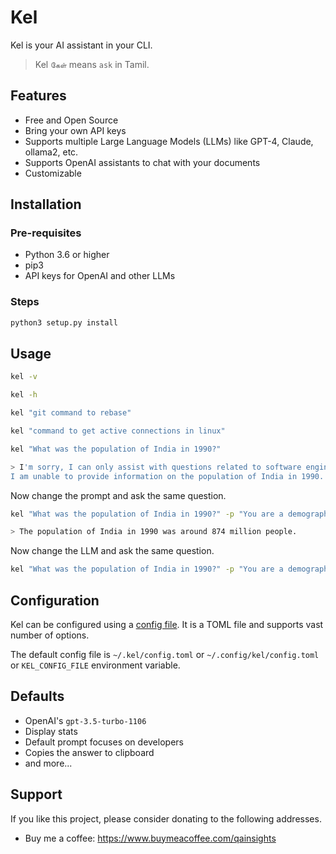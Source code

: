 # Kel

Kel is your AI assistant in your CLI. 

> Kel `கேள்` means `ask` in Tamil.

## Features

- Free and Open Source
- Bring your own API keys
- Supports multiple Large Language Models (LLMs) like GPT-4, Claude, ollama2, etc.
- Supports OpenAI assistants to chat with your documents
- Customizable

## Installation

### Pre-requisites
- Python 3.6 or higher
- pip3
- API keys for OpenAI and other LLMs

### Steps

```bash
python3 setup.py install
```

## Usage

```bash
kel -v
```

```bash
kel -h
```

```bash
kel "git command to rebase"
```

```bash
kel "command to get active connections in linux"
```

```bash
kel "What was the population of India in 1990?"

> I'm sorry, I can only assist with questions related to software engineering and command line tools. 
I am unable to provide information on the population of India in 1990.
```

Now change the prompt and ask the same question.
```bash
kel "What was the population of India in 1990?" -p "You are a demography expert" 

> The population of India in 1990 was around 874 million people.
```

Now change the LLM and ask the same question.
```bash
kel "What was the population of India in 1990?" -p "You are a demography expert" -c ollama -m llama2 
```

## Configuration

Kel can be configured using a [config file](./config.toml). It is a TOML file and supports vast number of options. 

The default config file is `~/.kel/config.toml` or `~/.config/kel/config.toml` or `KEL_CONFIG_FILE` environment variable.

## Defaults

- OpenAI's `gpt-3.5-turbo-1106`
- Display stats
- Default prompt focuses on developers
- Copies the answer to clipboard
- and more...

## Support

If you like this project, please consider donating to the following addresses.

- Buy me a coffee: https://www.buymeacoffee.com/qainsights



